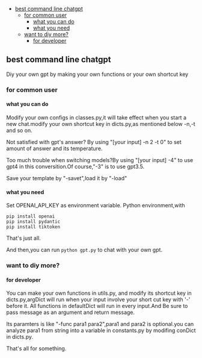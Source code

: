 - [best command line chatgpt](#best-command-line-chatgpt)
  - [for common user](#for-common-user)
    - [what you can do](#what-you-can-do)
    - [what you need](#what-you-need)
  - [want to diy more?](#want-to-diy-more)
    - [for developer](#for-developer)
## best command line chatgpt

Diy your own gpt by making your own functions or your own shortcut key

### for common user

#### what you can do

Modify your own configs in classes.py,it will take effect when you start a new chat.modify your own shortcut key in dicts.py,as mentioned below -n,-t and so on.

Not satisfied with gpt's answer? By using "[your input] -n 2 -t 0" to set amount of answer and its temperature.

Too much trouble when switching models?By using "[your input] -4" to use gpt4 in this conversition.Of course,"-3" is to use gpt3.5.

Save your template by "-savet",load it by "-load"

#### what you need
Set OPENAI_API_KEY as environment variable.
Python environment,with 
```pip
pip install openai
pip install pydantic
pip install tiktoken
```
That's just all.

And then,you can run ```python gpt.py``` to chat with your own gpt.
### want to diy more? 

#### for developer

You can make your own functions in utils.py,
and modify its shortcut key in dicts.py,argDict will run when your input involve your short cut key with '-' before it.
All functions in defaultDict will run in every input.And Be sure to pass message as an argument and return message.

Its paramters is like "-func para1 para2",para1 and para2 is optional.you can analyze para1 from string into a variable in constants.py by modifing conDict in dicts.py.

That's all for something.